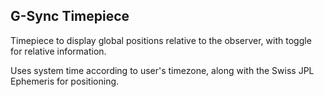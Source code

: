 G-Sync Timepiece
-------------------------------------------

Timepiece to display global positions relative to the observer, with toggle for relative information.

Uses system time according to user's timezone, along with the Swiss JPL Ephemeris for positioning.
